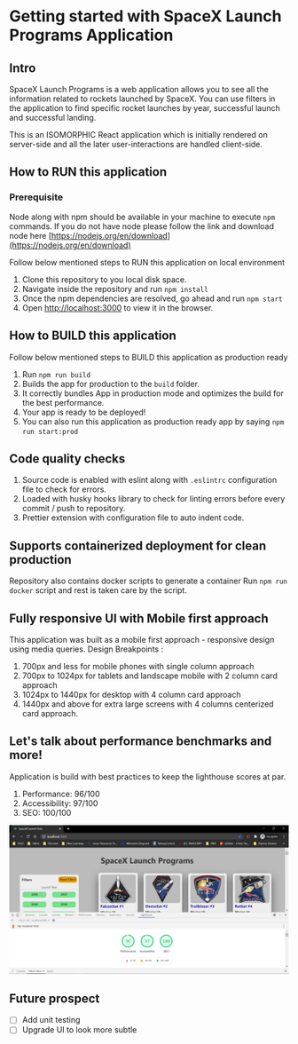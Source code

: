 # Getting started with SpaceX Launch Programs Application

## Intro

SpaceX Launch Programs is a web application allows you to see all the information related to rockets launched by SpaceX. You can use filters in the application to find specific rocket launches by year, successful launch and successful landing.

This is an ISOMORPHIC React application which is initially rendered on server-side and all the later user-interactions are handled client-side.

## How to RUN this application

### Prerequisite

Node along with npm should be available in your machine to execute `npm` commands.
If you do not have node please follow the link and download node here [https://nodejs.org/en/download](https://nodejs.org/en/download)

Follow below mentioned steps to RUN this application on local environment

1. Clone this repository to you local disk space.
2. Navigate inside the repository and run `npm install`
3. Once the npm dependencies are resolved, go ahead and run `npm start`
4. Open [http://localhost:3000](http://localhost:3000) to view it in the browser.

## How to BUILD this application

Follow below mentioned steps to BUILD this application as production ready

1. Run `npm run build`
2. Builds the app for production to the `build` folder.
3. It correctly bundles App in production mode and optimizes the build for the best performance.
4. Your app is ready to be deployed!
5. You can also run this application as production ready app by saying `npm run start:prod`

## Code quality checks

1. Source code is enabled with eslint along with `.eslintrc` configuration file to check for errors.
2. Loaded with husky hooks library to check for linting errors before every commit / push to repository.
3. Prettier extension with configuration file to auto indent code.

## Supports containerized deployment for clean production

Repository also contains docker scripts to generate a container
Run `npm run docker` script and rest is taken care by the script.

## Fully responsive UI with Mobile first approach

This application was built as a mobile first approach - responsive design using media queries.
Design Breakpoints :

1. 700px and less for mobile phones with single column approach
2. 700px to 1024px for tablets and landscape mobile with 2 column card approach
3. 1024px to 1440px for desktop with 4 column card approach
4. 1440px and above for extra large screens with 4 columns centerized card approach.

## Let's talk about performance benchmarks and more!

Application is build with best practices to keep the lighthouse scores at par.

1. Performance: 96/100
2. Accessibility: 97/100
3. SEO: 100/100

![Image of Lighthouse Performance](https://github.com/divakarrana/spacex-launch-programs/blob/master/public/images/SpaceXLighthouse.PNG)

## Future prospect

- [ ] Add unit testing
- [ ] Upgrade UI to look more subtle

